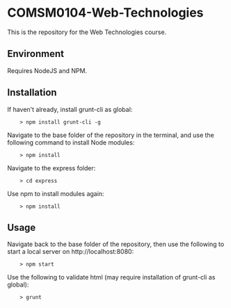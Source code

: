 # COMSM0104-Web-Technologies
This is the repository for the Web Technologies course.

## Environment
Requires NodeJS and NPM.

## Installation
If haven't already, install grunt-cli as global:

        > npm install grunt-cli -g

Navigate to the base folder of the repository in the terminal, and use the following command to install Node modules:

        > npm install

Navigate to the express folder:

        > cd express

Use npm to install modules again:

        > npm install

## Usage
Navigate back to the base folder of the repository, then use the following to start a local server on http://localhost:8080:

        > npm start

Use the following to validate html (may require installation of grunt-cli as global):

        > grunt
